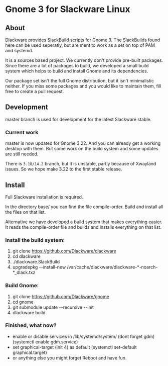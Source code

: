 # Gnome 3 for Slackware Linux


## About

Dlackware provides SlackBuild scripts for Gnome 3. The SlackBuilds found here
can be used seperatly, but are ment to work as a set on top of PAM and
systemd.

It is a sources based project. We currently don't provide pre-built packages.
Since there are a lot of packages to build, we developed a small build
system which helps to build and install Gnome and its dependencies.

Our package set isn't the full Gnome distribution, but it isn't
minimalistic neither. If you miss some packages and you would like to
maintain them, fill free to create a pull request.


## Development

master branch is used for development for the latest Slackware stable.


### Current work

master is now updated for Gnome 3.22. And you can already get a working
desktop with them. But some work on the build system and some updates
are still needed.

There is `3.18/14.2` branch, but it is unstable, partly because of
Xwayland issues. So we hope make 3.22 to the first stable release. 


## Install

Full Slackware installation is required.

In the directory base/ you can find the file compile-order.
Build and install all the files on that list.

Alternative we have developed a build system that makes everything easier.
It reads the compile-order file and builds and installs everything on that list.

### Install the build system:
1. git clone https://github.com/Dlackware/dlackware
2. cd dlackware
3. ./dlackware.SlackBuild
4. upgradepkg --install-new /var/cache/dlackware/dlackware-\*-noarch-\*_dlack.txz

### Build Gnome:
1. git clone https://github.com/Dlackware/gnome
2. cd gnome
3. git submodule update --recursive --init
4. dlackware build

### Finished, what now?
- enable or disable services in /lib/systemd/system/ (dont forget gdm) (systemctl enable gdm.service)
- set graphical-target (init 4) as default (systemctl set-default graphical.target)
- or anything else you might forget
Reboot and have fun.
